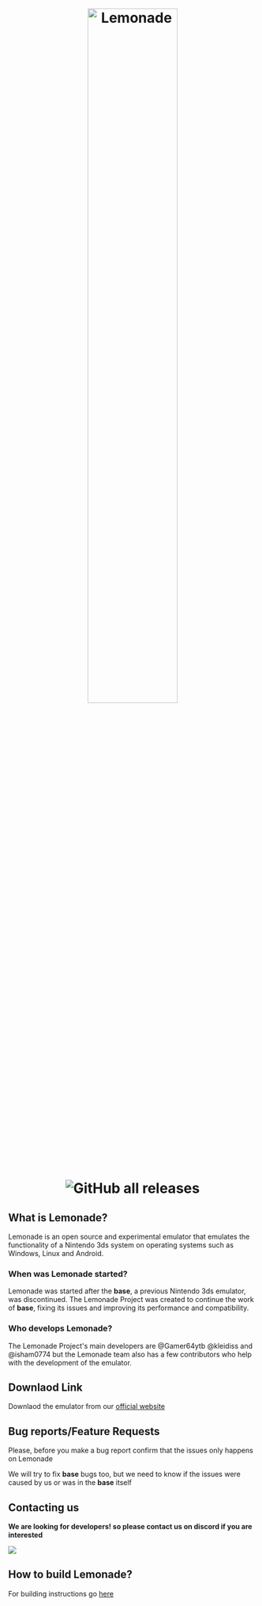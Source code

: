 <h1 align="center">
    <b href="https://github.com/Lemonade-emu/Lemonade/blob/master/"><img src="https://github.com/Lemonade-emu/Lemonade/blob/master/assets/Lemonade_banner.png" alt="Lemonade" height="60%" width="60%"></b>
  <br>
  
![GitHub all releases](https://img.shields.io/github/downloads/Gamer64ytb/Lemonade/total)
</h1>

## What is Lemonade?

Lemonade is an open source and experimental emulator that emulates the functionality of a Nintendo 3ds system on operating systems such as Windows, Linux and Android.

### When was Lemonade started?

Lemonade was started after the __base__, a previous Nintendo 3ds emulator, was discontinued. The Lemonade Project was created to continue the work of __base__, fixing its issues and improving its performance and compatibility.


### Who develops Lemonade?

The Lemonade Project's main developers are @Gamer64ytb @kleidiss and @isham0774 but the Lemonade team also has a few contributors who help with the development of the emulator.

## Downlaod Link

Downlaod the emulator from our [official website](https://lemonade-emu.github.io/)

## Bug reports/Feature Requests 

Please, before you make a bug report confirm that the issues only happens on Lemonade

We will try to fix __base__ bugs too, but we need to know if the issues were caused by us or was in the __base__ itself

## Contacting us

**We are looking for developers! so please contact us on discord if you are interested**

[![](https://dcbadge.vercel.app/api/server/NVTYcV4v2Q)](https://discord.gg/NVTYcV4v2Q)

## How to build Lemonade?

For building instructions go [here](https://github.com/Lemonade-emu/Lemonade/blob/master/BUILDING.md)
